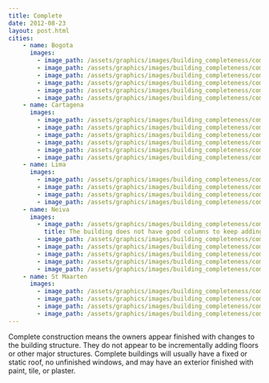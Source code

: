 ```yaml
---
title: Complete
date: 2012-08-23
layout: post.html
cities:
    - name: Bogota
      images:
        - image_path: /assets/graphics/images/building_completeness/complete_bogota_01.jpg
        - image_path: /assets/graphics/images/building_completeness/complete_bogota_02.jpg
        - image_path: /assets/graphics/images/building_completeness/complete_bogota_03.jpg
        - image_path: /assets/graphics/images/building_completeness/complete_bogota_04.jpg
        - image_path: /assets/graphics/images/building_completeness/complete_bogota_05.jpg
        - image_path: /assets/graphics/images/building_completeness/complete_bogota_06.jpg
    - name: Cartagena
      images:
        - image_path: /assets/graphics/images/building_completeness/complete_cartagena_01.png
        - image_path: /assets/graphics/images/building_completeness/complete_cartagena_02.png
        - image_path: /assets/graphics/images/building_completeness/complete_cartagena_03.png
        - image_path: /assets/graphics/images/building_completeness/complete_cartagena_04.png
        - image_path: /assets/graphics/images/building_completeness/complete_cartagena_05.png
        - image_path: /assets/graphics/images/building_completeness/complete_cartagena_06.png
    - name: Lima
      images:
        - image_path: /assets/graphics/images/building_completeness/complete_lima_01.png
        - image_path: /assets/graphics/images/building_completeness/complete_lima_02.png
        - image_path: /assets/graphics/images/building_completeness/complete_lima_03.png
        - image_path: /assets/graphics/images/building_completeness/complete_lima_04.png
    - name: Neiva
      images:
        - image_path: /assets/graphics/images/building_completeness/complete_neiva_01.png
          title: The building does not have good columns to keep adding more floors.
        - image_path: /assets/graphics/images/building_completeness/complete_neiva_02.png
        - image_path: /assets/graphics/images/building_completeness/complete_neiva_03.png
        - image_path: /assets/graphics/images/building_completeness/complete_neiva_04.png
        - image_path: /assets/graphics/images/building_completeness/complete_neiva_05.png
        - image_path: /assets/graphics/images/building_completeness/complete_neiva_06.png
    - name: St Maarten
      images:
        - image_path: /assets/graphics/images/building_completeness/complete_St_Maarten_01.png
        - image_path: /assets/graphics/images/building_completeness/complete_St_Maarten_02.png
        - image_path: /assets/graphics/images/building_completeness/complete_St_Maarten_03.png
        - image_path: /assets/graphics/images/building_completeness/complete_St_Maarten_04.png
---
```


Complete construction means the owners appear finished with changes to the building structure. They do not appear to be incrementally adding floors or other major structures. Complete buildings will usually have a fixed or static roof, no unfinished windows, and may have an exterior finished with paint, tile, or plaster.